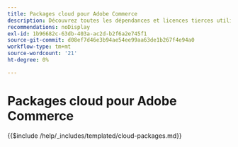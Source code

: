 ```yaml
---
title: Packages cloud pour Adobe Commerce
description: Découvrez toutes les dépendances et licences tierces utilisées dans Adobe Commerce.
recommendations: noDisplay
exl-id: 1b96682c-63db-403a-ac2d-b2f6a2e745f1
source-git-commit: d08ef7d46e3b94ae54ee99aa63de1b267f4e94a0
workflow-type: tm+mt
source-wordcount: '21'
ht-degree: 0%

---
```


# Packages cloud pour Adobe Commerce

{{$include /help/_includes/templated/cloud-packages.md}}

<!-- Last updated from includes: 2025-04-08 18:35:17 -->
